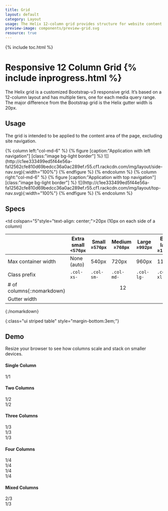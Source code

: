 ```yaml
---
title: Grid
layout: default
category: Layout
usage: The Helix 12-column grid provides structure for website content.
preview-image: components/preview-grid.svg
resource: true
---
```


{% include toc.html %}

# Responsive 12 Column Grid {% include inprogress.html %}

The Helix grid is a customized Bootstrap-v3 responsive grid. It’s based on a
12-column layout and has multiple tiers, one for each media query range. The
major difference from the Bootstrap grid is the Helix gutter width is 20px.

## Usage
The grid is intended to be applied to the content area of the page, excluding
site navigation.

<div class="row">
{% column left:"col-md-6" %}
{% figure [caption:"Application with left navigation"] [class:"image bg-light border"] %}
![](http://c1ee333499ed5f44e56a-fa12562cfe810d69bedcc36a0ac289ef.r55.cf1.rackcdn.com/img/layout/side-nav.svg){:width="100%"}
{% endfigure %}
{% endcolumn %}
{% column right:"col-md-6" %}
{% figure [caption:"Application with top navigation"] [class:"image bg-light border"] %}
![](http://c1ee333499ed5f44e56a-fa12562cfe810d69bedcc36a0ac289ef.r55.cf1.rackcdn.com/img/layout/top-nav.svg){:width="100%"}
{% endfigure %}
{% endcolumn %}
</div>

## Specs

| | Extra small<br><small>&lt;576px</small> | Small<br><small>≥576px</small> | Medium<br><small>≥768px</small> | Large<br><small>≥992px</small> | Extra large<br><small>≥1200px</small> |
|--|--|--|--|--|--|
| Max container width | None (auto) | 540px | 720px | 960px | 1140px |
| Class prefix | `.col-xs-` | `.col-sm-` | `.col-md-` | `.col-lg-` | `.col-xl-` |
| # of columns{::nomarkdown}</td><td colspan="5" style="text-align: center;">12</td></tr><tr><td>Gutter width</td><td colspan="5"style="text-align: center;">20px (10px on each side of a column)</td></tr></table>{:/nomarkdown}
{:class="ui striped table" style="margin-bottom:3em;"}

## Demo

Resize your browser to see how columns scale and stack on smaller devices.

<div id="device">

  <h4>Single Column</h4>
  <div class="row">
    <div class="col-xs-12 col-xs-12 col-md-12">
      <div class="grid-bg">1/1</div>
    </div>
  </div>

  <h4>Two Columns</h4>
  <div class="row">
    <div class="col-md-6">
      <div class="grid-bg">1/2</div>
    </div>
    <div class="col-md-6">
      <div class="grid-bg">1/2</div>
    </div>
  </div>

  <h4>Three Columns</h4>
  <div class="row">
    <div class="col-xs-12 col-md-4">
      <div class="grid-bg">1/3</div>
    </div>
    <div class="col-xs-12 col-md-4">
      <div class="grid-bg">1/3</div>
    </div>
    <div class="col-xs-12 col-md-4">
      <div class="grid-bg">1/3</div>
    </div>
  </div>

  <h4>Four Columns</h4>
  <div class="row">
    <div class="col-xs-12 col-sm-6 col-md-3">
      <div class="grid-bg">1/4</div>
    </div>
    <div class="col-xs-12 col-sm-6 col-md-3">
      <div class="grid-bg">1/4</div>
    </div>
    <div class="col-xs-12 col-sm-6 col-md-3">
      <div class="grid-bg">1/4</div>
    </div>
    <div class="col-xs-12 col-sm-6 col-md-3">
      <div class="grid-bg">1/4</div>
    </div>
  </div>

  <h4>Mixed Columns</h4>
  <div class="row">
    <div class="col-xs-12 col-md-8">
      <div class="grid-bg">2/3</div>
    </div>
    <div class="col-xs-12 col-md-4">
      <div class="grid-bg">1/3</div>
    </div>
  </div>
</div>
